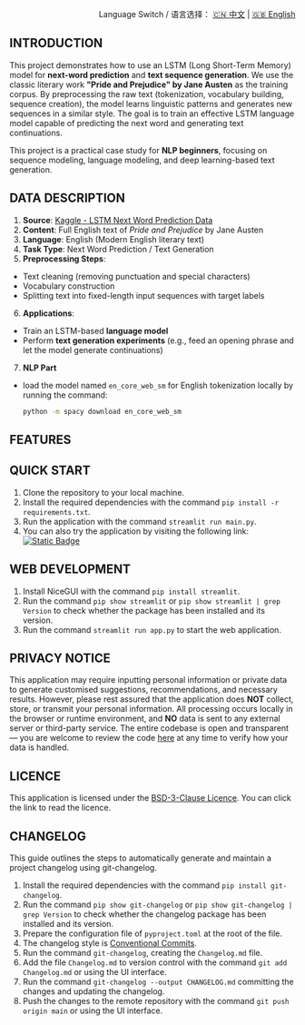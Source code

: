 <p align="right">
  Language Switch / 语言选择：
  <a href="./README.zh-CN.md">🇨🇳 中文</a> | <a href="./README.md">🇬🇧 English</a>
</p>

**INTRODUCTION**
---
This project demonstrates how to use an LSTM (Long Short-Term Memory) model for **next-word prediction** and **text
sequence generation**. We use the classic literary work **"Pride and Prejudice" by Jane Austen** as the training
corpus. By preprocessing the raw text (tokenization, vocabulary building, sequence creation), the model learns
linguistic patterns and generates new sequences in a similar style. The goal is to train an effective LSTM language
model capable of predicting the next word and generating text continuations.

This project is a practical case study for **NLP beginners**, focusing on sequence modeling, language modeling, and deep
learning-based text generation.

**DATA DESCRIPTION**
---

1. **Source**:
   [Kaggle - LSTM Next Word Prediction Data](https://www.kaggle.com/datasets/hakim11/lstm-next-word-prediction-data)
2. **Content**: Full English text of *Pride and Prejudice* by Jane Austen
3. **Language**: English (Modern English literary text)
4. **Task Type**: Next Word Prediction / Text Generation
5. **Preprocessing Steps**:

- Text cleaning (removing punctuation and special characters)
- Vocabulary construction
- Splitting text into fixed-length input sequences with target labels

6. **Applications**:

- Train an LSTM-based **language model**
- Perform **text generation experiments** (e.g., feed an opening phrase and let the model generate continuations)

7. **NLP Part**

- load the model named `en_core_web_sm` for English tokenization locally by running the command:
    ```bash
    python -m spacy download en_core_web_sm
    ```

**FEATURES**
---


**QUICK START**
---

1. Clone the repository to your local machine.
2. Install the required dependencies with the command `pip install -r requirements.txt`.
3. Run the application with the command `streamlit run main.py`.
4. You can also try the application by visiting the following
   link:  
   [![Static Badge](https://img.shields.io/badge/Open%20in%20Streamlit-Daochashao-red?style=for-the-badge&logo=streamlit&labelColor=white)](https://rnn-pnp.streamlit.app/)

**WEB DEVELOPMENT**
---

1. Install NiceGUI with the command `pip install streamlit`.
2. Run the command `pip show streamlit` or `pip show streamlit | grep Version` to check whether the package has been
   installed and its version.
3. Run the command `streamlit run app.py` to start the web application.

**PRIVACY NOTICE**
---
This application may require inputting personal information or private data to generate customised suggestions,
recommendations, and necessary results. However, please rest assured that the application does **NOT** collect, store,
or transmit your personal information. All processing occurs locally in the browser or runtime environment, and **NO**
data is sent to any external server or third-party service. The entire codebase is open and transparent — you are
welcome to review the code [here](./) at any time to verify how your data is handled.

**LICENCE**
---
This application is licensed under the [BSD-3-Clause Licence](LICENSE). You can click the link to read the licence.

**CHANGELOG**
---
This guide outlines the steps to automatically generate and maintain a project changelog using git-changelog.

1. Install the required dependencies with the command `pip install git-changelog`.
2. Run the command `pip show git-changelog` or `pip show git-changelog | grep Version` to check whether the changelog
   package has been installed and its version.
3. Prepare the configuration file of `pyproject.toml` at the root of the file.
4. The changelog style is [Conventional Commits](https://www.conventionalcommits.org/en/v1.0.0/).
5. Run the command `git-changelog`, creating the `Changelog.md` file.
6. Add the file `Changelog.md` to version control with the command `git add Changelog.md` or using the UI interface.
7. Run the command `git-changelog --output CHANGELOG.md` committing the changes and updating the changelog.
8. Push the changes to the remote repository with the command `git push origin main` or using the UI interface.